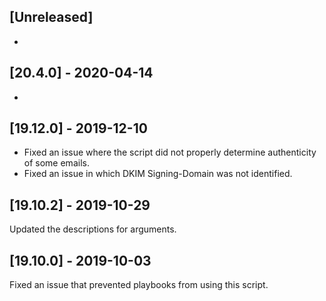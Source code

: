 ## [Unreleased]
-

## [20.4.0] - 2020-04-14
-


## [19.12.0] - 2019-12-10
  - Fixed an issue where the script did not properly determine authenticity of some emails.
  - Fixed an issue in which DKIM Signing-Domain was not identified.

## [19.10.2] - 2019-10-29
Updated the descriptions for arguments.

## [19.10.0] - 2019-10-03
Fixed an issue that prevented playbooks from using this script.
